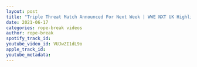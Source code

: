 ```yaml
---
layout: post
title: "Triple Threat Match Announced For Next Week | WWE NXT UK Highlights | Review"
date: 2021-06-17
categories: rope-break videos
author: rope-break
spotify_track_id: 
youtube_video_id: VUJwZI1dL9o
apple_track_id: 
youtube_metadata: 
---
```

